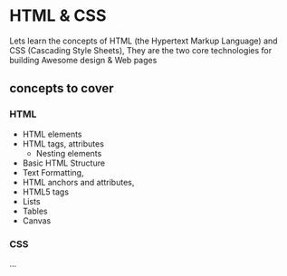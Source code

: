 # HTML & CSS

Lets learn the concepts of HTML (the Hypertext Markup Language) and CSS (Cascading Style Sheets), They are the two core technologies for building Awesome design & Web pages

## concepts to cover

### HTML

- HTML elements
- HTML tags, attributes
  - Nesting elements
- Basic HTML Structure
- Text Formatting,
- HTML anchors and attributes,
- HTML5 tags
- Lists
- Tables
- Canvas

### CSS

...
